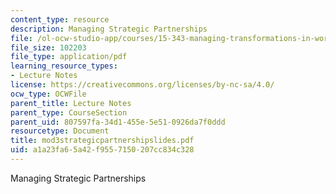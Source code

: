 ```yaml
---
content_type: resource
description: Managing Strategic Partnerships
file: /ol-ocw-studio-app/courses/15-343-managing-transformations-in-work-organizations-and-society-spring-2002/a1a23fa65a42f9557150207cc834c328_mod3strategicpartnershipslides.pdf
file_size: 102203
file_type: application/pdf
learning_resource_types:
- Lecture Notes
license: https://creativecommons.org/licenses/by-nc-sa/4.0/
ocw_type: OCWFile
parent_title: Lecture Notes
parent_type: CourseSection
parent_uid: 807597fa-34d1-455e-5e51-0926da7f0ddd
resourcetype: Document
title: mod3strategicpartnershipslides.pdf
uid: a1a23fa6-5a42-f955-7150-207cc834c328
---
```

Managing Strategic Partnerships
